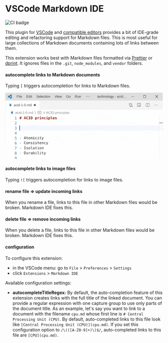 # VSCode Markdown IDE

![CI badge](https://github.com/kevgo/vscode-markdown-ide/actions/workflows/main.yml/badge.svg)

This plugin for [VSCode](https://code.visualstudio.com) and
[compatible editors](https://open-vsx.org) provides a bit of IDE-grade editing
and refactoring support for Markdown files. This is most useful for large
collections of Markdown documents containing lots of links between them.

This extension works best with Markdown files formatted via
[Prettier](https://prettier.io) or [dprint](https://dprint.dev). It ignores
files in the `.git`, `node_modules`, and `vendor` folders.

#### autocomplete links to Markdown documents

Typing `[` triggers autocompletion for links to Markdown files.

![autocompletion demo](https://raw.githubusercontent.com/kevgo/vscode-markdown-ide/master/documentation/autocomplete.gif)

#### autocomplete links to image files

Typing `![` triggers autocompletion for links to image files.

#### rename file ⇒ update incoming links

When you rename a file, links to this file in other Markdown files would be
broken. Markdown IDE fixes this.

#### delete file ⇒ remove incoming links

When you delete a file, links to this file in other Markdown files would be
broken. Markdown IDE fixes this.

#### configuration

To configure this extension:

- in the VSCode menu: go to `File` > `Preferences` > `Settings`
- click `Extensions` > <code type="configExtName">Markdown IDE</code>

Available configuration settings:

<a type="configurationOptions">

- **autocompleteTitleRegex:** By default, the auto-completion feature of this
  extension creates links with the full title of the linked document. You can
  provide a regular expression with one capture group to use only parts of the
  document title. As an example, let's say you want to link to a document with
  the filename `cpu.md` whose first line is `# Central Processing Unit (CPU)`.
  By default, auto-completed links to this file look like
  `[Central Processing Unit (CPU)](cpu.md)`. If you set this configuration
  option to `/\(([A-Z0-9]+)\)$/`, auto-completed links to this file are
  `[CPU](cpu.md)`.

</a>
